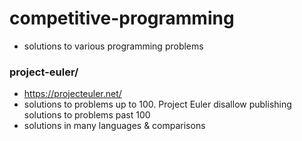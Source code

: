 # competitive-programming
- solutions to various programming problems

### project-euler/
- https://projecteuler.net/
- solutions to problems up to 100. Project Euler disallow publishing solutions to problems past 100
- solutions in many languages & comparisons
